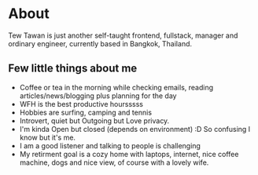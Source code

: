# About

Tew Tawan is just another self-taught frontend, fullstack, manager and ordinary engineer, currently based in Bangkok, Thailand.

## Few little things about me
 
- Coffee or tea in the morning while checking emails, reading articles/news/blogging plus planning for the day
- WFH is the best productive hoursssss
- Hobbies are surfing, camping and tennis
- Introvert, quiet but Outgoing but Love privacy.
- I'm kinda Open but closed (depends on environment) :D So confusing I know but it's me.
- I am a good listener and talking to people is challenging
- My retirment goal is a cozy home with laptops, internet, nice coffee machine, dogs and nice view, of course with a lovely wife.

